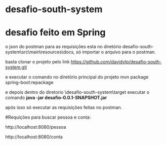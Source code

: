 # desafio-south-system

# desafio  feito em Spring

 o json do postman para as requisições esta no diretório desafio-south-system\src\main\resources\docs, só importar o arquivo para o postman.

 basta clonar o projeto pelo link https://github.com/davidvlp/desafio-south-system.git

e executar o comando no diretório principal do projeto mvn package spring-boot:repackage

e depois dentro do diretorio \desafio-south-system\target executar o comando <b>java -jar desafio-0.0.1-SNAPSHOT.jar</b>

após isso só executar as requisições feitas no postman.


#Requições para buscar pessoa e conta:

http://localhost:8080/pessoa

http://localhost:8080/conta